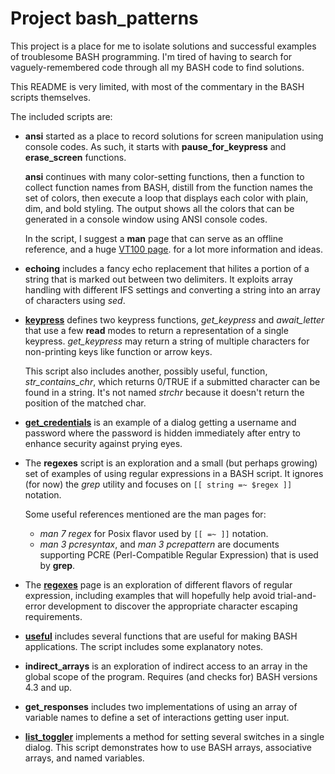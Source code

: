 # Project bash_patterns

This project is a place for me to isolate solutions and successful
examples of troublesome BASH programming.  I'm tired of having to
search for vaguely-remembered code through all my BASH code
to find solutions.

This README is very limited, with most of the commentary in the
BASH scripts themselves.

The included scripts are:

- **ansi** started as a place to record solutions for
  screen manipulation using console codes.  As such, it
  starts with **pause_for_keypress** and **erase_screen**
  functions.

  **ansi** continues with many color-setting functions,
  then a function to collect function names from BASH,
  distill from the function names the set of colors,
  then execute a loop that displays each color with plain,
  dim, and bold styling.  The output shows all the colors
  that can be generated in a console window using ANSI
  console codes.

  In the script, I suggest a **man** page that can serve
  as an offline reference, and a huge [VT100 page][1].
  for a lot more information and ideas.

- **echoing** includes a fancy echo replacement that hilites
  a portion of a string that is marked out between two delimiters.
  It exploits array handling with different IFS settings and
  converting a string into an array of characters using *sed*.

- [**keypress**][2] defines two keypress functions, *get_keypress*
  and *await_letter* that use a few **read** modes to return a
  representation of a single keypress.  *get_keypress* may return
  a string of multiple characters for non-printing keys like
  function or arrow keys.

  This script also includes another, possibly useful, function,
  *str_contains_chr*, which returns 0/TRUE if a submitted character
  can be found in a string.  It's not named *strchr* because it
  doesn't return the position of the matched char.

- [**get_credentials**][3] is an example of a dialog getting a
  username and password where the password is hidden immediately
  after entry to enhance security against prying eyes.

- The **regexes** script is an exploration and a small
  (but perhaps growing) set of examples of using regular
  expressions in a BASH script.  It ignores (for now) the
  *grep* utility and focuses on `[[ string =~ $regex ]]` notation.

  Some useful references mentioned are the man pages for:
  - *man 7 regex* for Posix flavor used by `[[ =~ ]]` notation.
  - *man 3 pcresyntax*, and *man 3 pcrepattern* are documents
    supporting PCRE (Perl-Compatible Regular Expression) that is
    used by **grep**.

- The [**regexes**][4] page is an exploration of different flavors
  of regular expression, including examples that will hopefully
  help avoid trial-and-error development to discover the appropriate
  character escaping requirements.

- [**useful**][5] includes several functions that are useful for
  making BASH applications.  The script includes some explanatory notes.

- **indirect_arrays** is an exploration of indirect access
  to an array in the global scope of the program.  Requires
  (and checks for) BASH versions 4.3 and up.

- **get_responses** includes two implementations of using
  an array of variable names to define a set of interactions
  getting user input.

- [**list_toggler**][6] implements a method for setting several
  switches in a single dialog.  This script demonstrates
  how to use BASH arrays, associative arrays, and named
  variables.

[1]: <https://vt100.net/docs/vt510-rm/chapter4.html>    "vt100"
[2]: <README_keypress.md>                               "keypress"
[3]: <README_get_credentials.md>                        "get credentials"
[4]: <README_regexes.md>                                "regular expressions"
[5]: <README_useful.md>                                 "random useful patterns"
[6]: <README_list_toggler.md>                           "list toggler"